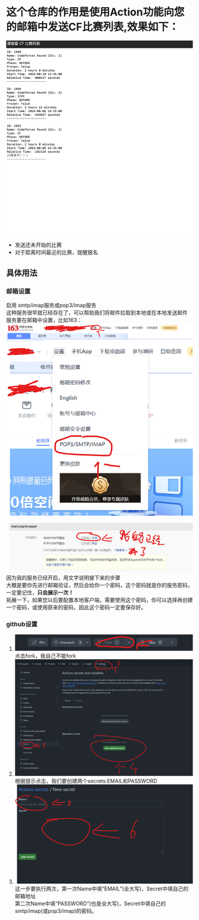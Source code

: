 # 这个仓库的作用是使用Action功能向您的邮箱中发送CF比赛列表,效果如下：
![图片崩了](./pic/屏幕截图%202024-08-01%20162944.png)  
- 发送还未开始的比赛
- 对于距离时间最近的比赛，提醒报名  
## 具体用法
### 邮箱设置
启用 smtp/imap服务或pop3/imap服务  
这种服务很早就已经存在了，可以帮助我们将邮件拉取到本地或在本地发送邮件  
服务要在邮箱中设置，比如163：
![图片崩了](./pic/屏幕截图%202024-08-01%20165708.png)  
![图片崩了](./pic/屏幕截图%202024-08-01%20165749.png)  

![图片崩了](./pic/屏幕截图%202024-08-01%20165830.png)   
因为我的服务已经开启，用文字说明接下来的步骤  
大概是要你先进行邮箱验证，然后会给你一个密码，这个密码就是你的服务密码，一定要记住，**只会展示一次！**  
拓展一下，如果您以后要配置本地客户端，需要使用这个密码，你可以选择再创建一个密码，或使用原来的密码，因此这个密码一定要保存好。  
### github设置
1. ![图片崩了](./pic/屏幕截图%202024-08-01%20170838.png)
点击fork，我自己不能fork  
2. ![图片崩了](./pic/屏幕截图%202024-08-01%20170924.png)
根据提示点击，我们要创建两个secrets:EMAIL和PASSWORD  
3. ![图片崩了](./pic/屏幕截图%202024-08-01%20171002.png)
这一步要执行两次，第一次Name中填“EMAIL”(全大写)，Secret中填自己的邮箱地址  
第二次Name中填“PASSWORD”(也是全大写)，Secret中填自己的smtp/imap(或pop3/imap)的密码。  
